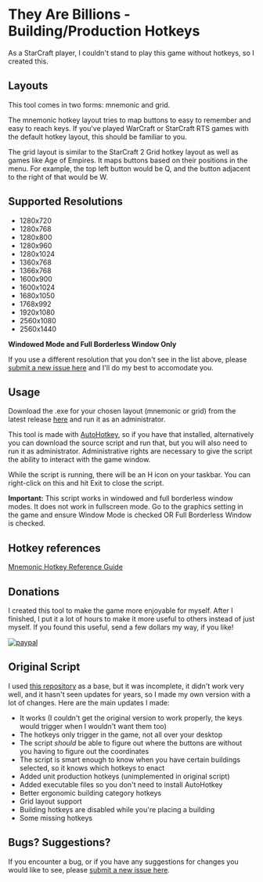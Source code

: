 # They Are Billions - Building/Production Hotkeys

As a StarCraft player, I couldn't stand to play this game without hotkeys, so I created this.

## Layouts

This tool comes in two forms: mnemonic and grid.

The mnemonic hotkey layout tries to map buttons to easy to remember and easy to reach keys. If you've played WarCraft or StarCraft RTS games with the default hotkey layout, this should be familiar to you.

The grid layout is similar to the StarCraft 2 Grid hotkey layout as well as games like Age of Empires. It maps buttons based on their positions in the menu. For example, the top left button would be Q, and the button adjacent to the right of that would be W.

## Supported Resolutions

- 1280x720
- 1280x768
- 1280x800
- 1280x960
- 1280x1024
- 1360x768
- 1366x768
- 1600x900
- 1600x1024
- 1680x1050
- 1768x992
- 1920x1080
- 2560x1080
- 2560x1440

__Windowed Mode and Full Borderless Window Only__

If you use a different resolution that you don't see in the list above, please [submit a new issue here](https://github.com/c64-ryan/theyarebillions-hotkeys/issues/new) and I'll do my best to accomodate you.

## Usage

Download the .exe for your chosen layout (mnemonic or grid) from the latest release [here](https://github.com/c64-ryan/theyarebillions-hotkeys/releases) and run it as an administrator.

This tool is made with [AutoHotkey](https://www.autohotkey.com), so if you have that installed, alternatively you can download the source script and run that, but you will also need to run it as administrator. Administrative rights are necessary to give the script the ability to interact with the game window.

While the script is running, there will be an H icon on your taskbar. You can right-click on this and hit Exit to close the script.

__Important:__ This script works in windowed and full borderless window modes. It does not work in fullscreen mode. Go to the graphics setting in the game and ensure Window Mode is checked OR Full Borderless Window is checked.

## Hotkey references

[Mnemonic Hotkey Reference Guide](hotkey_reference.md)

## Donations

I created this tool to make the game more enjoyable for myself. After I finished, I put it a lot of hours to make it more useful to others instead of just myself. If you found this useful, send a few dollars my way, if you like!

[![paypal](https://www.paypalobjects.com/en_US/i/btn/btn_donateCC_LG.gif)](https://www.paypal.com/cgi-bin/webscr?cmd=_donations&business=WDDCNVUYT28JC)

## Original Script

I used [this repository](https://github.com/b-adkins/they_are_billions.ahk) as a base, but it was incomplete, it didn't work very well, and it hasn't seen updates for years, so I made my own version with a lot of changes. Here are the main updates I made:

- It works (I couldn't get the original version to work properly, the keys would trigger when I wouldn't want them too)
- The hotkeys only trigger in the game, not all over your desktop
- The script _should_ be able to figure out where the buttons are without you having to figure out the coordinates
- The script is smart enough to know when you have certain buildings selected, so it knows which hotkeys to enact
- Added unit production hotkeys (unimplemented in original script)
- Added executable files so you don't need to install AutoHotkey
- Better ergonomic building category hotkeys
- Grid layout support
- Building hotkeys are disabled while you're placing a building
- Some missing hotkeys

## Bugs? Suggestions?

If you encounter a bug, or if you have any suggestions for changes you would like to see, please [submit a new issue here](https://github.com/c64-ryan/theyarebillions-hotkeys/issues/new).